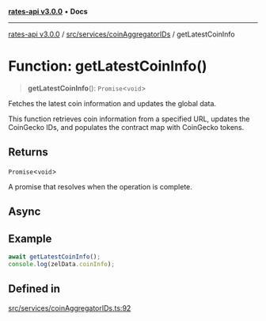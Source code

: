 [**rates-api v3.0.0**](../../../../README.md) • **Docs**

***

[rates-api v3.0.0](../../../../modules.md) / [src/services/coinAggregatorIDs](../README.md) / getLatestCoinInfo

# Function: getLatestCoinInfo()

> **getLatestCoinInfo**(): `Promise`\<`void`\>

Fetches the latest coin information and updates the global data.

This function retrieves coin information from a specified URL, updates the CoinGecko IDs,
and populates the contract map with CoinGecko tokens.

## Returns

`Promise`\<`void`\>

A promise that resolves when the operation is complete.

## Async

## Example

```typescript
await getLatestCoinInfo();
console.log(zelData.coinInfo);
```

## Defined in

[src/services/coinAggregatorIDs.ts:92](https://github.com/ZelCore-io/rates-api/blob/691ee3db71a277710156f53a41c1ecb57cce5d58/src/services/coinAggregatorIDs.ts#L92)
